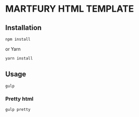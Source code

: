 # MARTFURY HTML TEMPLATE

## Installation
```bash
npm install
```
or Yarn
```bash
yarn install 
```
## Usage
```bash
gulp
```
### Pretty html
```bash
gulp pretty
```